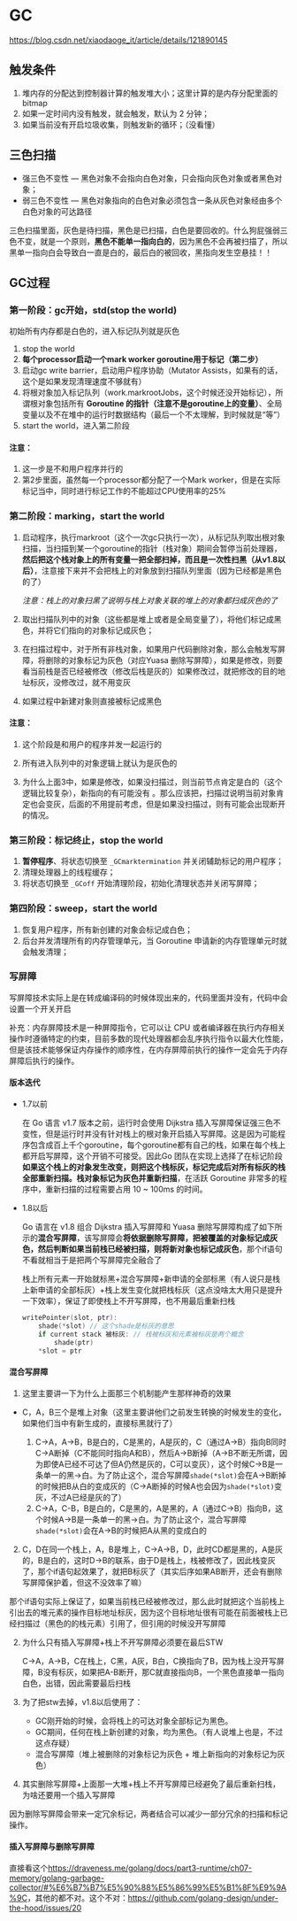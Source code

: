 # GC

<https://blog.csdn.net/xiaodaoge_it/article/details/121890145>

## 触发条件

1. 堆内存的分配达到控制器计算的触发堆大小；这里计算的是内存分配里面的bitmap
2. 如果一定时间内没有触发，就会触发，默认为 2 分钟；
3. 如果当前没有开启垃圾收集，则触发新的循环；（没看懂）

## 三色扫描

- 强三色不变性 — 黑色对象不会指向白色对象，只会指向灰色对象或者黑色对象；
- 弱三色不变性 — 黑色对象指向的白色对象必须包含一条从灰色对象经由多个白色对象的可达路径

三色扫描里面，灰色是待扫描，黑色是已扫描，白色是要回收的。什么狗屁强弱三色不变，就是一个原则，**黑色不能单一指向白的**，因为黑色不会再被扫描了，所以黑单一指向白会导致白一直是白的，最后白的被回收，黑指向发生空悬挂！！

## GC过程

### 第一阶段：gc开始，std(stop the world)

初始所有内存都是白色的，进入标记队列就是灰色

1. stop the world
2. **每个processor启动一个mark worker goroutine用于标记（第二步）**
3. 启动gc write barrier，启动用户程序协助（Mutator Assists，如果有的话，这个是如果发现清理速度不够就有）
4. 将根对象加入标记队列（work.markrootJobs，这个时候还没开始标记），所谓根对象包括所有 **Goroutine 的指针（注意不是goroutine上的变量）**、全局变量以及不在堆中的运行时数据结构（最后一个不太理解，到时候就是“等”）
5. start the world，进入第二阶段

#### 注意：

1. 这一步是不和用户程序并行的
2. 第2步里面，虽然每一个processor都分配了一个Mark worker，但是在实际标记当中，同时进行标记工作的不能超过CPU使用率的25%

### 第二阶段：marking，start the world

1. 启动程序，执行markroot（这个一次gc只执行一次），从标记队列取出根对象扫描，当扫描到某一个goroutine的指针（栈对象）期间会暂停当前处理器，**然后把这个栈对象上的所有变量一把全部扫掉，而且是一次性扫黑（从v1.8以后）**，注意接下来并不会把栈上的对象放到扫描队列里面（因为已经都是黑色的了）

   *注意：栈上的对象扫黑了说明与栈上对象关联的堆上的对象都扫成灰色的了*

2. 取出扫描队列中的对象（这些都是堆上或者是全局变量了），将他们标记成黑色，并将它们指向的对象标记成灰色；

3. 在扫描过程中，对于所有非栈对象，如果用户代码删除对象，那么会触发写屏障，将删除的对象标记为灰色（对应Yuasa 删除写屏障），如果是修改，则要看当前栈是否已经被修改（修改后栈是灰的）如果修改过，就把修改的目的地址标灰，没修改过，就不用变灰

4. 如果过程中新建对象则直接被标记成黑色

#### 注意：

1. 这个阶段是和用户的程序并发一起运行的

2. 所有进入队列中的对象逻辑上就认为是灰色的

3. 为什么上面3中，如果是修改，如果没扫描过，则当前节点肯定是白的（这个逻辑比较复杂），新指向的有可能没有  。那么应该把，扫描过说明当前对象肯定也会变灰，后面的不用提前考虑，但是如果没扫描过，则有可能会出现断开的情况。

   

### 第三阶段：标记终止，stop the world

1. **暂停程序**、将状态切换至 `_GCmarktermination` 并关闭辅助标记的用户程序；
2. 清理处理器上的线程缓存；
3. 将状态切换至 `_GCoff` 开始清理阶段，初始化清理状态并关闭写屏障；

### 第四阶段：sweep，start the world

1. 恢复用户程序，所有新创建的对象会标记成白色；
2. 后台并发清理所有的内存管理单元，当 Goroutine 申请新的内存管理单元时就会触发清理；



### 写屏障

写屏障技术实际上是在转成编译码的时候体现出来的，代码里面并没有，代码中会设置一个开关开启

补充：内存屏障技术是一种屏障指令，它可以让 CPU 或者编译器在执行内存相关操作时遵循特定的约束，目前多数的现代处理器都会乱序执行指令以最大化性能，但是该技术能够保证内存操作的顺序性，在内存屏障前执行的操作一定会先于内存屏障后执行的操作。

#### 版本迭代

+ 1.7以前

  在 Go 语言 v1.7 版本之前，运行时会使用 Dijkstra 插入写屏障保证强三色不变性，但是运行时并没有针对栈上的根对象开启插入写屏障。这是因为可能程序包含成百上千个goroutine，每个goroutine都有自己的栈，如果在每个栈上都开启写屏障，这个开销不可接受。因此Go 团队在实现上选择了在标记阶段**如果这个栈上的对象发生改变，则把这个栈标灰，标记完成后对所有标灰的栈全部重新扫描。栈对象标记为灰色并重新扫描**，在活跃 Goroutine 非常多的程序中，重新扫描的过程需要占用 10 ~ 100ms 的时间。

+ 1.8以后

  Go 语言在 v1.8 组合 Dijkstra 插入写屏障和 Yuasa 删除写屏障构成了如下所示的**混合写屏障**，该写屏障会**将依据删除写屏障，把被覆盖的对象标记成灰色，然后判断如果当前栈已经被扫描，则将新对象也标记成灰色**，那个if语句不看就相当于是把两个写屏障完全融合了

  栈上所有元素一开始就标黑+混合写屏障+新申请的全部标黑（有人说只是栈上新申请的全部标灰）+栈上发生变化就把栈标灰（这点没啥太大用只是提升一下效率），保证了即使栈上不开写屏障，也不用最后重新扫栈

  ```go
  writePointer(slot, ptr):
      shade(*slot) // 这个shade是标灰的意思
      if current stack 被标灰: // 栈被标灰和元素被标灰是两个概念
          shade(ptr)
      *slot = ptr
  ```

#### 混合写屏障

1. 这里主要讲一下为什么上面那三个机制能产生那样神奇的效果

+ C，A，B三个是堆上对象（这里主要讲他们之前发生转换的时候发生的变化，如果他们当中有新生成的，直接标黑就行了）

  1. C->A，A->B，B是白的，C是黑的，A是灰的，C（通过A->B）指向B同时C->A断掉（C不能同时指向A和B），然后A->B断掉（A->B不断无所谓，因为即使A已经不可达了但A仍然是灰的，C可以变灰），这个时候C->B是一条单一的黑->白。为了防止这个，混合写屏障`shade(*slot)`会在A->B断掉的时候把B从白的变成灰的（C->A断掉的时候A也会因为`shade(*slot)`变灰，不过A已经是灰的了）
  2. C->A，C-B，B是白的，C是黑的，A是黑的，A（通过C->B）指向B，这个时候A->B是一条单一的黑->白。为了防止这个，混合写屏障`shade(*slot)`会在A->B的时候把A从黑的变成白的
2. C，D在同一个栈上，A，B是堆上，C->A->B，D，此时CD都是黑的，A是灰的，B是白的，这时D->B的联系，由于D是栈上，栈被修改了，因此栈变灰了，那个if语句起效果了，就把B标灰了（其实后序如果AB断开，还会有删除写屏障保护着，但这不没效率了嘛）

那个if语句实际上保证了，如果当前栈已经被修改过，那么此时就把这个当前栈上引出去的堆元素的操作目标地址标灰，因为这个目标地址很有可能在前面被栈上已经扫描过（黑色的的栈元素）引用了，但引用的时候没开写屏障

2. 为什么只有插入写屏障+栈上不开写屏障必须要在最后STW

   C->A，A->B，C在栈上，C黑，A灰，B白，C换指向了B，因为栈上没开写屏障，B没有标灰，如果把A-B断开，那C就直接指向B，一个黑色直接单一指向白色，出错，因此需要最后扫栈

3. 为了把stw去掉，v1.8以后使用了：
   + GC刚开始的时候，会将栈上的可达对象全部标记为黑色。
   + GC期间，任何在栈上新创建的对象，均为黑色。（有人说堆上也是，不过这点存疑）
   + 混合写屏障（堆上被删除的对象标记为灰色 + 堆上新指向的对象标记为灰色）
3. 其实删除写屏障+上面那一大堆+栈上不开写屏障已经避免了最后重新扫栈，为啥还要用一个插入写屏障

​	因为删除写屏障会带来一定冗余标记，两者结合可以减少一部分冗余的扫描和标记操作。

#### 插入写屏障与删除写屏障

直接看这个<https://draveness.me/golang/docs/part3-runtime/ch07-memory/golang-garbage-collector/#%E6%B7%B7%E5%90%88%E5%86%99%E5%B1%8F%E9%9A%9C>，其他的都不对。这个不对：<https://github.com/golang-design/under-the-hood/issues/20>